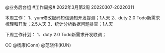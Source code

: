 @业务后台组 #工作周报#
2022年3月第2周 20220307-20220311

本周工作：
1、yum修改密码短信通知开发提测；1人天
2、duty 2.0 Todo新需求梳理和开发；2.5人天
3、统计分析数据问题排查；1人天

下周工作计划：
1、duty 2.0 Todo新需求开发联调；

CC @杨康(Conn) @范晓伟(KUN)